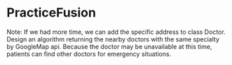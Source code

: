 # PracticeFusion

Note: If we had more time, we can add the specific address to class Doctor. Design an algorithm returning the nearby doctors with the same specialty by GoogleMap api.
Because the doctor may be unavailable at this time, patients can find other doctors for emergency situations.
